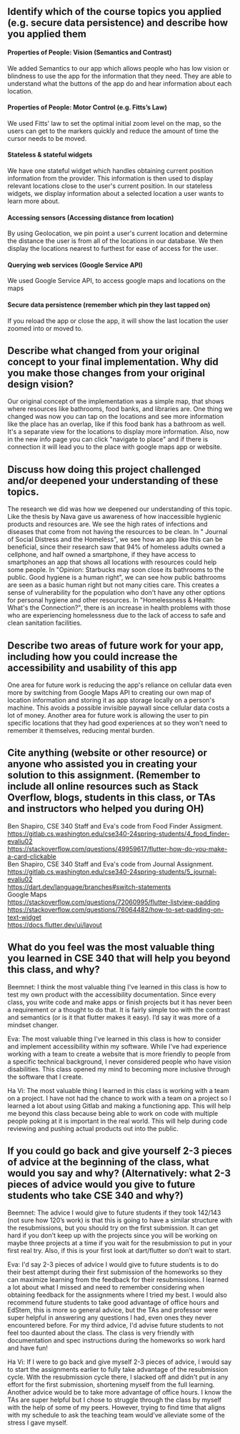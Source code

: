 ## Identify which of the course topics you applied (e.g. secure data persistence) and describe how you applied them

#### Properties of People: Vision (Semantics and Contrast)
We added Semantics to our app which allows people who has low vision or blindness to use the app for the information that they need. They are able to understand what the buttons of the app do and hear information about each location.

#### Properties of People: Motor Control (e.g. Fitts’s Law)
We used Fitts' law to set the optimal initial zoom level on the map, so the users can get to the markers quickly and reduce the amount of time the cursor needs to be moved.

#### Stateless & stateful widgets
We have one stateful widget which handles obtaining current position information from the provider. This information is then used to display relevant locations close to the user's current position.
In our stateless widgets, we display information about a selected location a user wants to learn more about.

#### Accessing sensors (Accessing distance from location)
By using Geolocation, we pin point a user's current location and determine the distance the user is from all of the locations in our database. We then display the locations nearest to furthest for ease of access for the user.

#### Querying web services (Google Service API)

We used Google Service API, to access google maps and locations on the maps


#### Secure data persistence (remember which pin they last tapped on)

If you reload the app or close the app, it will show the last location the user zoomed into or moved to.



## Describe what changed from your original concept to your final implementation. Why did you make those changes from your original design vision?
Our original concept of the implementation was a simple map, that shows where resources like bathrooms, food banks, and libraries are. One thing we changed was now you can tap on the locations and see more information like the place has an overlap, like if this food bank has a bathroom as well. It's a separate view for the locations to display more information. Also, now in the new info page you can click "navigate to place" and if there is connection it will lead you to the place with google maps app or website.

## Discuss how doing this project challenged and/or deepened your understanding of these topics.
The research we did was how we deepened our understanding of this topic.
Like the thesis by Nava gave us awareness of how inaccessible hygienic products and resources are. We see the high rates of infections and diseases that come from not having the resources to be clean.
In " Journal of Social Distress and the Homeless", we see how an app like this can be beneficial, since their research saw that 94% of homeless adults owned a cellphone, and half owned a smartphone, if they have access to smartphones an app that shows all locations with resources could help some people.
In "Opinion: Starbucks may soon close its bathrooms to the public. Good hygiene is a human right", we can see how public bathrooms are seen as a basic human right but not many cities care. This creates a sense of vulnerability for the population who don't have any other options for personal hygiene and other resources.
In "Homelessness & Health: What's the Connection?", there is an increase in health problems with those who are experiencing homelessness due to the lack of access to safe and clean sanitation facilities.

## Describe two areas of future work for your app, including how you could increase the accessibility and usability of this app
One area for future work is reducing the app's reliance on cellular data even more by switching from Google Maps API to creating our own map of location information and storing it as app storage locally on a person's machine. This avoids a possible invisible paywall since cellular data costs a lot of money.
Another area for future work is allowing the user to pin specific locations that they had good experiences at so they won't need to remember it themselves, reducing mental burden.

## Cite anything (website or other resource) or anyone who assisted you in creating your solution to this assignment. (Remember to include all online resources such as Stack Overflow, blogs, students in this class, or TAs and instructors who helped you during OH)
Ben Shapiro, CSE 340 Staff and Eva's code from Food Finder Assigment. https://gitlab.cs.washington.edu/cse340-24spring-students/4_food_finder-evaliu02 <br/>
https://stackoverflow.com/questions/49959617/flutter-how-do-you-make-a-card-clickable <br/>
Ben Shapiro, CSE 340 Staff and Eva's code from Journal Assignment. https://gitlab.cs.washington.edu/cse340-24spring-students/5_journal-evaliu02 <br/>
https://dart.dev/language/branches#switch-statements <br/>
Google Maps <br/>
https://stackoverflow.com/questions/72060995/flutter-listview-padding <br/>
https://stackoverflow.com/questions/76064482/how-to-set-padding-on-text-widget <br/>
https://docs.flutter.dev/ui/layout <br/>

## What do you feel was the most valuable thing you learned in CSE 340 that will help you beyond this class, and why?
Beemnet:
I think the most valuable thing I've learned in this class is how to test my own product with the accessibility documentation. Since every class, you write code and make apps or finish projects but it has never been a requirement or a thought to do that. It is fairly simple too with the contrast and semantics (or is it that flutter makes it easy). I’d say it was more of a mindset changer.

Eva:
The most valuable thing I've learned in this class is how to consider and implement accessibility within my software. While I've had experience working with a team to create a website that is more friendly to people from a specific technical background, I never considered people who have vision disabilities. This class opened my mind to becoming more inclusive through the software that I create.

Ha Vi:
The most valuable thing I learned in this class is working with a team on a project. I have not had the chance to work with a team on a project so I learned a lot about using Gitlab and making a functioning app. This will help me beyond this class because being able to work on code with multiple people poking at it is important in the real world. This will help during code reviewing and pushing actual products out into the public.


## If you could go back and give yourself 2-3 pieces of advice at the beginning of the class, what would you say and why? (Alternatively: what 2-3 pieces of advice would you give to future students who take CSE 340 and why?)
Beemnet:
The advice I would give to future students if they took 142/143 (not sure how 120’s work) is that this is going to have a similar structure with the resubmissions, but you should try on the first submission. It can get hard if you don’t keep up with the projects since you will be working on maybe three projects at a time if you wait for the resubmission to put in your first real try. Also, if this is your first look at dart/flutter so don’t wait to start.

Eva:
I'd say 2-3 pieces of advice I would give to future students is to do their best attempt during their first submission of the homeworks so they can maximize learning from the feedback for their resubmissions. I learned a lot about what I missed and need to remember considering when obtaining feedback for the assignments where I tried my best. I would also recommend future students to take good advantage of office hours and EdStem, this is more so general advice, but the TAs and professor were super helpful in answering any questions I had, even ones they never encountered before. For my third advice, I'd advise future students to not feel too daunted about the class. The class is very friendly with documentation and spec instructions during the homeworks so work hard and have fun!

Ha Vi:
If I were to go back and give myself 2-3 pieces of advice, I would say to start the assignments earlier to fully take advantage of the resubmission cycle. With the resubmission cycle there, I slacked off and didn't put in any effort for the first submission, shortening myself from the full learning. Another advice would be to take more advantage of office hours. I know the TAs are super helpful but I chose to struggle through the class by myself with the help of some of my peers. However, trying to find time that aligns with my schedule to ask the teaching team would've alleviate some of the stress I gave myself.
